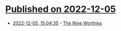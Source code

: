 # [Published on 2022-12-05](index.md)

* [2022-12-05, 15:04:35](https://news.ycombinator.com/item?id=33866520) - [The Nine Worthies](https://en.wikipedia.org/wiki/Nine_Worthies)
